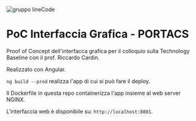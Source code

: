![gruppo lineCode](https://imagizer.imageshack.com/img923/557/86bUrf.png)

# PoC Interfaccia Grafica - PORTACS
Proof of Concept dell'interfacca grafica per il colloquio sulla Technology Baseline con il prof. Riccardo Cardin.

Realizzato con Angular.

`ng build --prod` realizza l'app di cui si può fare il deploy.

Il Dockerfile in questa repo containerizza l'app insieme al web server NGINX.

L'interfaccia web è disponibile su: `http://localhost:8081`.

